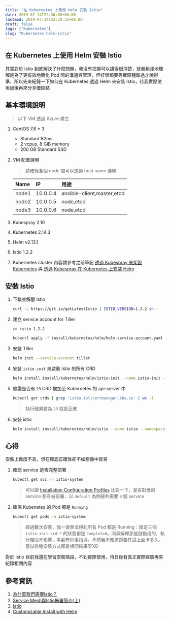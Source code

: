 ```yaml
---
title: "在 Kubernetes 上使用 Helm 安裝 Istio"
date: 2019-07-14T22:30:00+08:00
lastmod: 2019-07-14T22:30:31+08:00
draft: false
tags: ["Kubernetes"]
slug: "Kubernetes-helm-istio"
---
```


## 在 Kubernetes 上使用 Helm 安裝 Istio

其實對於 Istio 到底解決了什麼問題，我沒有把握可以講得很清楚，就我粗淺地理解是為了更有效地簡化 Pod 間的溝通與管理，但好壞都要等實際體驗過才說得準，所以先來紀錄一下如何在 Kubernetes 透過 Helm 來安裝 Istio，待我實際使用過後再來分享優缺點

## 基本環境說明

> 以下 VM 透過 Azure 建立

1. CentOS 7.6 * 3

    - Standard B2ms
    - 2 vcpus, 8 GiB memory
    - 200 GB Standard SSD

2. VM 配置說明

    > 請確保各個 node 間可以透過 host name 連線

    Name|IP|用途
    :---|:---|:---
    node1| 10.0.0.4|ansible-client,master,etcd
    node2| 10.0.0.5|node,etcd
    node3| 10.0.0.6|node,etcd

3. Kubespray 2.10
4. Kubernetes 2.14.3
5. Helm v2.13.1
6. Istio 1.2.2
7. Kubernetes cluster 內容請參考之前筆記 [透過 Kubespray 來架設 Kubernetes](https://blog.yowko.com/kubespray-kubernetes) 與 [透過 Kubespray 在 Kubernetes 上安裝 Helm](https://blog.yowko.com/kubespray-helm)

## 安裝 Istio

1. 下載並解壓 Istio

    ```bash
    curl -L https://git.io/getLatestIstio | ISTIO_VERSION=1.2.2 sh -
    ```

2. 建立 service account for Tiller

    ```bash
    cd istio-1.2.2

    kubectl apply -f install/kubernetes/helm/helm-service-account.yaml
    ```

3. 安裝 Tiller

    ```bash
    helm init --service-account tiller
    ```

4. 安裝 `istio-init` 來啟動 Istio 的所有 CRD

    ```bash
    helm install install/kubernetes/helm/istio-init --name istio-init --namespace istio-system
    ```

5. 驗證是否有 `23` CRD 被加至 Kubernetes 的 api-server 中

    ```bash
    kubectl get crds | grep 'istio.io\|certmanager.k8s.io' | wc -l
    ```

    > 執行結果若為 `23` 就是正確

6. 安裝 istio

    ```bash
    helm install install/kubernetes/helm/istio --name istio --namespace istio-system
    ```

## 心得

安裝上難度不高，但在確認正確性卻不如想像中容易

1. 確認 service 是否完整部署

    ```bash
    kubectl get svc -n istio-system
    ```

    > 可以跟 [Installation Configuration Profiles](https://istio.io/docs/setup/kubernetes/additional-setup/config-profiles/) 比對一下，是否對應的 service 都有被部署，以    `default` 為例總共需要 `8` 個 service

2. 確保 Kubenetes 的 Pod 都是 `Running`

    ```bash
    kubectl get pods -n istio-system
    ```

    > 經過數次安裝，我一直無法得到所有 Pod 都是 Running：固定三個 `istio-init-crd-*` 的狀態都是 `Completed`，同事解釋那是啟動用的，執行階段不影響，幸虧有同事指導，不然我不知道還要在這上面卡多久，嘗試各種安裝方式都是相同結果呀XD

對於 Istio 目前我還在學習安裝階段，不到實際使用，待日後有真正實際經驗再來紀錄相關內容

## 參考資訊

1. [為什麼我們需要Istio？](https://jimmysong.io/posts/why-do-we-need-istio/)
2. [Service Mesh與Istio佈署簡介(上)](https://www.inwinstack.com/2018/01/12/service-mesh-istio/)
3. [Istio](https://istio.io/)
4. [Customizable Install with Helm](https://istio.io/docs/setup/kubernetes/install/helm/)
